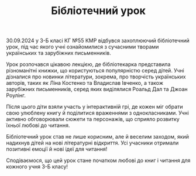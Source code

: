 ﻿---
title: Бібліотечний урок
---

30.09.2024 у 3-Б класі КГ №55 КМР відбувся захоплюючий бібліотечний урок, під час якого учні ознайомилися з сучасними творами українських та зарубіжних письменників.

Урок розпочався цікавою лекцією, де бібліотекарка представила різноманітні книжки, що користуються популярністю серед дітей. Учні дізналися про новинки літератури, зокрема, про творчість українських авторів, таких як Ліна Костенко та Владислав Івченко, а також зарубіжних письменників, серед яких виділялися Роальд Дал та Джоан Роулінг.

Після цього діти взяли участь у інтерактивній грі, де кожен міг обрати свою улюблену книгу й поділитися враженнями з однокласниками. Учні активно обговорювали сюжети та персонажів, що сприяло розвитку їхньої любові до читання.

Бібліотечний урок став не лише корисним, але й веселим заходом, який надихнув дітей на нові літературні відкриття. Усі учасники отримали позитивні емоції й нові ідеї для читання!

Сподіваємося, що цей урок стане початком любові до книг і читання для кожного учня 3-Б класу!

<slideshow />
